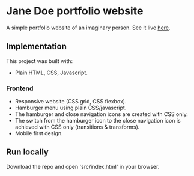 # Jane Doe portfolio website

A simple portfolio website of an imaginary person. See it live [here](https://tasxatzial.github.io/janedoe-portfolio).

## Implementation

This project was built with:

* Plain HTML, CSS, Javascript.

### Frontend

* Responsive website (CSS grid, CSS flexbox).
* Hamburger menu using plain CSS/javascript.
* The hamburger and close navigation icons are created with CSS only.
* The switch from the hamburger icon to the close navigation icon is achieved with CSS only (transitions & transforms).
* Mobile first design.

## Run locally

Download the repo and open 'src/index.html' in your browser.
